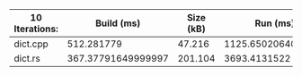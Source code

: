 | 10 Iterations: | Build (ms) | Size (kB) | Run (ms) |
|-----------------------|----------|--------|--------|
| dict.cpp        | 512.281779 | 47.216 | 1125.6502064000001 |
| dict.rs         | 367.37791649999997 | 201.104 | 3693.4131522 |
